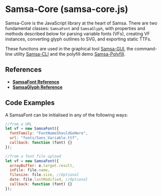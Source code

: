 # Samsa-Core (samsa-core.js)

Samsa-Core is the JavaScript library at the heart of Samsa. There are two fundamental classes: `SamsaFont` and `SamsaGlyph`, with properties and methods described below for parsing variable fonts (VFs), creating VF instances, converting glyph outlines to SVG, and exporting static TTFs.

These functions are used in the graphical tool [Samsa-GUI](samsa-gui.md), the command-line utility [Samsa-CLI](samsa-cli.md) and the polyfill demo [Samsa-Polyfill](samsa-polyfill.md).

## References
* [**SamsaFont Reference**](SamsaFont-reference.md)
* [**SamsaGlyph Reference**](SamsaGlyph-reference.md)

## Code Examples
A SamsaFont can be initialised in any of the following ways:

```jsx
//from a URL
let vf = new SamsaFont({
  fontFamily: "FontNameShouldGoHere",
  url: "fonts/Sans_Variable.ttf",
  callback: function (font) {}
});

//from a font file upload
let vf = new SamsaFont({
  arrayBuffer: e.target.result,
  inFile: file.name,
  filesize: file.size, //Optional
  date: file.lastModified, //Optional
  callback: function (font) {}
});
```

